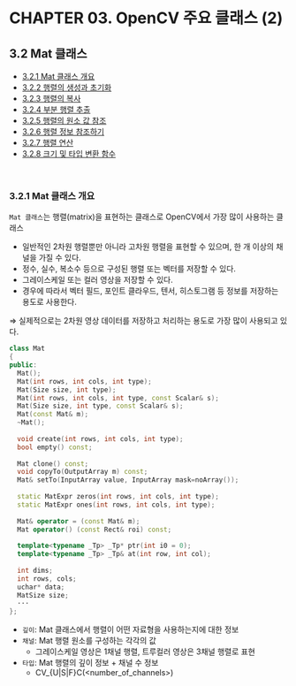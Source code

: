# CHAPTER 03. OpenCV 주요 클래스 (2)

## 3.2 Mat 클래스

* [3.2.1 Mat 클래스 개요]()
* [3.2.2 행렬의 생성과 초기화]()
* [3.2.3 행렬의 복사]()
* [3.2.4 부분 행렬 추출]()
* [3.2.5 행렬의 원소 값 참조]()
* [3.2.6 행렬 정보 참조하기]()
* [3.2.7 행렬 연산]()
* [3.2.8 크기 및 타입 변환 함수]()

<br/>

### 3.2.1 Mat 클래스 개요

`Mat 클래스`는 행렬(matrix)을 표현하는 클래스로 OpenCV에서 가장 많이 사용하는 클래스 
* 일반적인 2차원 행렬뿐만 아니라 고차원 행렬을 표현할 수 있으며, 한 개 이상의 채널을 가질 수 있다.
* 정수, 실수, 복소수 등으로 구성된 행렬 또는 벡터를 저장할 수 있다.
* 그레이스케일 또는 컬러 영상을 저장할 수 있다.
* 경우에 따라서 벡터 필드, 포인트 클라우드, 텐서, 히스토그램 등 정보를 저장하는 용도로 사용한다.   

⇒ 실제적으로는 2차원 영상 데이터를 저장하고 처리하는 용도로 가장 많이 사용되고 있다.

```c++
class Mat
{
public:
  Mat();
  Mat(int rows, int cols, int type);
  Mat(Size size, int type);
  Mat(int rows, int cols, int type, const Scalar& s);
  Mat(Size size, int type, const Scalar& s);
  Mat(const Mat& m);
  ~Mat();
 
  void create(int rows, int cols, int type);
  bool empty() const;
 
  Mat clone() const;
  void copyTo(OutputArray m) const;
  Mat& setTo(InputArray value, InputArray mask=noArray());
 
  static MatExpr zeros(int rows, int cols, int type);
  static MatExpr ones(int rows, int cols, int type);
 
  Mat& operator = (const Mat& m);
  Mat operator() (const Rect& roi) const;
 
  template<typename _Tp> _Tp* ptr(int i0 = 0);
  template<typename _Tp> _Tp& at(int row, int col);
 
  int dims;
  int rows, cols;
  uchar* data;
  MatSize size;
  ···
};
```

* `깊이`: Mat 클래스에서 행렬이 어떤 자료형을 사용하는지에 대한 정보   
* `채널`: Mat 행렬 원소를 구성하는 각각의 값   
  * 그레이스케일 영상은 1채널 행렬, 트루컬러 영상은 3채널 행렬로 표현
* `타입`: Mat 행렬의 깊이 정보 + 채널 수 정보   
  * CV_<bit-depty>{U|S|F}C(<number_of_channels>)

